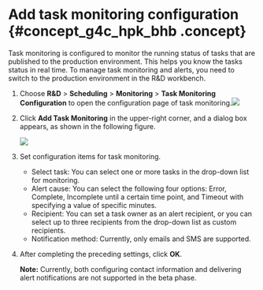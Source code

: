 # Add task monitoring configuration {#concept_g4c_hpk_bhb .concept}

Task monitoring is configured to monitor the running status of tasks that are published to the production environment. This helps you know the tasks status in real time. To manage task monitoring and alerts, you need to switch to the production environment in the R&D workbench.

1.  Choose **R&D** \> **Scheduling** \> **Monitoring** \> **Task Monitoring Configuration** to open the configuration page of task monitoring.![](http://static-aliyun-doc.oss-cn-hangzhou.aliyuncs.com/assets/img/136665/156134690440767_en-US.png)
2.  Click **Add Task Monitoring** in the upper-right corner, and a dialog box appears, as shown in the following figure.

    ![](http://static-aliyun-doc.oss-cn-hangzhou.aliyuncs.com/assets/img/136665/156134690440771_en-US.png)

3.  Set configuration items for task monitoring.
    -   Select task: You can select one or more tasks in the drop-down list for monitoring.
    -   Alert cause: You can select the following four options: Error, Complete, Incomplete until a certain time point, and Timeout with specifying a value of specific minutes.
    -   Recipient: You can set a task owner as an alert recipient, or you can select up to three recipients from the drop-down list as custom recipients.
    -   Notification method: Currently, only emails and SMS are supported.
4.  After completing the preceding settings, click **OK**.

    **Note:** Currently, both configuring contact information and delivering alert notifications are not supported in the beta phase.


